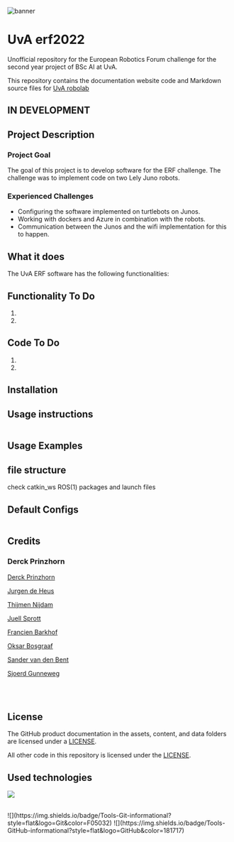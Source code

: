 <!---Banner-->
![banner](https://www.uva.nl/binaries/_ht_1561017307337/extralarge/content/gallery/subsites/extranet/huisstijl/logo-regular.jpg)

# UvA erf2022
Unofficial repository for the European Robotics Forum challenge for the second year project of BSc AI at UvA.

This repository contains the documentation website code and Markdown source files for [UvA robolab](https://robolab.science.uva.nl/)
## IN DEVELOPMENT 

## Project Description
### Project Goal
The goal of this project is to develop software for the ERF challenge. The challenge was to implement code on two Lely Juno robots.

<!---[Specific link to another markdown file](docs/CONTRIBUTING.md)-->

### Experienced Challenges
- Configuring the software implemented on turtlebots on Junos.
- Working with dockers and Azure in combination with the robots.
- Communication between the Junos and the wifi implementation for this to happen.

## What it does
The UvA ERF software has the following functionalities:

## Functionality To Do
1. 
2. 
## Code To Do
1.
2.

## Installation

## Usage instructions
```
```
## Usage Examples



## file structure
check catkin_ws ROS(1) packages and launch files


## Default Configs

```
```

## Credits
### Derck Prinzhorn
<p align="left">
<a href="https://www.linkedin.com/in/derckprinzhorn/">Derck Prinzhorn</a>
</p>
<p align="left">
<a href="https://www.linkedin.com/in/jurgen-de-heus/">Jurgen de Heus</a>
</p>

<p align="left">
<a href="https://www.linkedin.com/in/thijmen-nijdam/">Thijmen Nijdam</a>
</p>

<p align="left">
<a href="https://www.linkedin.com/in/juellsprott/">Juell Sprott</a>
</p>

<p align="left">
<a href="https://www.linkedin.com/in/francien-barkhof-512393227/">Francien Barkhof</a>
</p>

<p align="left">
<a href="https://www.linkedin.com/in/oskar-bosgraaf/">Oksar Bosgraaf</a>
</p>

<p align="left">
<a href="https://www.linkedin.com/in/sander-van-den-bent/">Sander van den Bent</a>
</p>

<p align="left">
<a href="https://www.linkedin.com/in/sjoerdgunneweg/">Sjoerd Gunneweg</a>
</p>

</br>

</br>

## License

The GitHub product documentation in the assets, content, and data folders are licensed under a [LICENSE](LICENSE).

All other code in this repository is licensed under the [LICENSE](LICENSE-CODE).


## Used technologies

![](https://img.shields.io/badge/Code-Python-informational?style=flat&logo=Python&color=003B57)

</br>
![](https://img.shields.io/badge/Tools-Git-informational?style=flat&logo=Git&color=F05032)
![](https://img.shields.io/badge/Tools-GitHub-informational?style=flat&logo=GitHub&color=181717)
